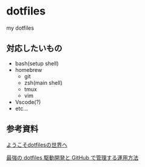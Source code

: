 # dotfiles

my dotfiles

## 対応したいもの

- bash(setup shell)
- homebrew
  - git
  - zsh(main shell)
  - tmux
  - vim
- Vscode(?)
- etc...

## 参考資料

[ようこそdotfilesの世界へ](https://qiita.com/yutkat/items/c6c7584d9795799ee164)  

[最強の dotfiles 駆動開発と GitHub で管理する運用方法](https://qiita.com/b4b4r07/items/b70178e021bef12cd4a2)

